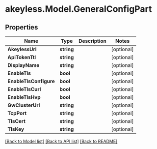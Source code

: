 # akeyless.Model.GeneralConfigPart
## Properties

Name | Type | Description | Notes
------------ | ------------- | ------------- | -------------
**AkeylessUrl** | **string** |  | [optional] 
**ApiTokenTtl** | **string** |  | [optional] 
**DisplayName** | **string** |  | [optional] 
**EnableTls** | **bool** |  | [optional] 
**EnableTlsConfigure** | **bool** |  | [optional] 
**EnableTlsCurl** | **bool** |  | [optional] 
**EnableTlsHvp** | **bool** |  | [optional] 
**GwClusterUrl** | **string** |  | [optional] 
**TcpPort** | **string** |  | [optional] 
**TlsCert** | **string** |  | [optional] 
**TlsKey** | **string** |  | [optional] 

[[Back to Model list]](../README.md#documentation-for-models) [[Back to API list]](../README.md#documentation-for-api-endpoints) [[Back to README]](../README.md)

